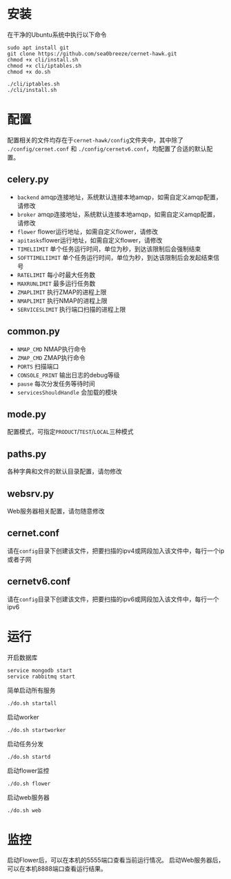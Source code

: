 # 安装

在干净的Ubuntu系统中执行以下命令

```shell
sudo apt install git
git clone https://github.com/sea0breeze/cernet-hawk.git
chmod +x cli/install.sh
chmod +x cli/iptables.sh
chmod +x do.sh

./cli/iptables.sh
./cli/install.sh
```

# 配置

配置相关的文件均存在于``cernet-hawk/config``文件夹中，其中除了 ``./config/cernet.conf`` 和 ``./config/cernetv6.conf``，均配置了合适的默认配置。

## celery.py

- ``backend`` amqp连接地址，系统默认连接本地amqp，如需自定义amqp配置，请修改
- ``broker`` amqp连接地址，系统默认连接本地amqp，如需自定义amqp配置，请修改
- ``flower`` flower运行地址，如需自定义flower，请修改
- ``apitasks``flower运行地址，如需自定义flower，请修改
- ``TIMELIIMIT`` 单个任务运行时间，单位为秒，到达该限制后会强制结束
- ``SOFTTIMELIIMIT``  单个任务运行时间，单位为秒，到达该限制后会发起结束信号
- ``RATELIMIT`` 每小时最大任务数
- ``MAXRUNLIMIT`` 最多运行任务数
- ``ZMAPLIMIT`` 执行ZMAP的进程上限
- ``NMAPLIMIT`` 执行NMAP的进程上限
- ``SERVICESLIMIT`` 执行端口扫描的进程上限

## common.py

- ``NMAP_CMD`` NMAP执行命令
- ``ZMAP_CMD`` ZMAP执行命令
- ``PORTS`` 扫描端口
- ``CONSOLE_PRINT`` 输出日志的debug等级
- ``pause`` 每次分发任务等待时间
- ``servicesShouldHandle`` 会加载的模块

## mode.py

配置模式，可指定``PRODUCT``/``TEST``/``LOCAL``三种模式

## paths.py

各种字典和文件的默认目录配置，请勿修改

## websrv.py

Web服务器相关配置，请勿随意修改

## cernet.conf

请在``config``目录下创建该文件，把要扫描的ipv4或网段加入该文件中，每行一个ip或者子网

## cernetv6.conf

请在``config``目录下创建该文件，把要扫描的ipv6或网段加入该文件中，每行一个ipv6

# 运行

开启数据库

```
service mongodb start
service rabbitmq start
```

简单启动所有服务

```
./do.sh startall
```

启动worker

```
./do.sh startworker
```

启动任务分发

```
./do.sh startd
```

启动flower监控

```
./do.sh flower
```

启动web服务器

```
./do.sh web
```

# 监控

启动Flower后，可以在本机的5555端口查看当前运行情况。
启动Web服务器后，可以在本机8888端口查看运行结果。

